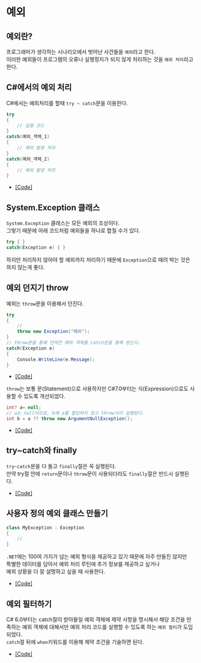 # 예외

## 예외란?
프로그래머가 생각하는 시나리오에서 벗어난 사건들을 `예외`라고 한다.<br>
이러한 예외들이 프로그램의 오류나 실행정지가 되지 않게 처리하는 것을 `예외 처리`라고 한다.

## C#에서의 예외 처리
C#에서는 예외처리를 할때 `try ~ catch`문을 이용한다.
```c#
try
{
    // 실행 코드
}
catch(예외_객체_1)
{
    // 예외 발생 처리
}
catch(예외_객체_2)
{
    // 예외 발생 처리
}
```
* [[Code]](/Code/Chapter12/TryCatch.cs)

## System.Exception 클래스
`System.Exception` 클래스는 모든 예외의 조상이다.<br>
그렇기 때문에 아래 코드처럼 예외들을 하나로 합칠 수가 있다.
```c#
try { }
catch(Exception e) { }
```
하지만 처리하지 않아야 할 예외까지 처리하기 때문에 `Exception`으로 때려 박는 것은 하지 않는게 좋다.

## 예외 던지기 throw
예외는 `throw`문을 이용해서 던진다.
```c#
try
{
    //
    throw new Exception("예외");
}
// throw문을 통해 던져진 예외 객체를 catch문을 통해 받는다.
catch(Exception e) 
{
    Console.WriteLine(e.Message);
}
```
* [[Code]](/Code/Chapter12/Throw.cs)

`throw`는 보통 문(Statement)으로 사용하지만 C#7.0부터는 식(Expression)으로도 사용할 수 있도록 개선되었다.
```c#
int? a= null;
// a는 null이므로, b에 a를 할당하지 않고 throw식이 실행된다.
int b = a ?? throw new ArgumentNullException();
```
* [[Code]](/Code/Chapter12/ThrowExpression.cs)

## try~catch와 finally
`try~catch`문을 다 돌고 `finally`절은 꼭 실행된다.<br>
만약 try절 안에 `return`문이나 `throw`문이 사용되더라도 `finally`절은 반드시 실행된다.
* [[Code]](/Code/Chapter12/Finally.cs)

## 사용자 정의 예외 클래스 만들기
```c#
class MyException : Exception
{
    //
}
```
`.NET`에는 100여 가지가 넘는 예외 형식을 제공하고 있기 때문에 자주 만들진 않지만<br>
특별한 데이터를 담아서 예외 처리 루틴에 추가 정보를 제공하고 싶거나 <br>
예외 상황을 더 잘 설명하고 싶을 때 사용한다.
* [[Code]](/Code/Chapter12/MyException.cs)

## 예외 필터하기
C# 6.0부터는 catch절이 받아들일 예외 객체에 제약 사항을 명시해서 해당 조건을 만족하는 예외 객체에 대해서만 예외 처리 코드를 실행할 수 있도록 하는 `예외 필터`가 도입되었다.<br>
`catch`절 뒤에 `when`키워드를 이용해 제약 조건을 기술하면 된다.
* [[Code]](/Code/Chapter12/ExceptionFiltering.cs)